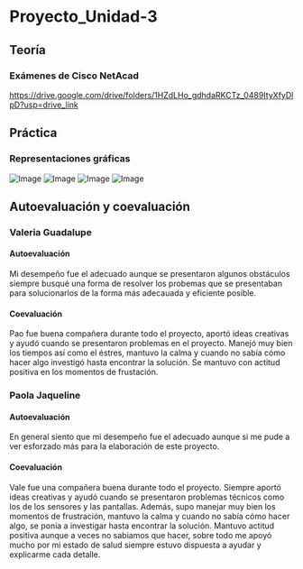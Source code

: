 # Proyecto_Unidad-3
## Teoría
### Exámenes de Cisco NetAcad
https://drive.google.com/drive/folders/1HZdLHo_gdhdaRKCTz_0489ItyXfyDlpD?usp=drive_link
## Práctica
### Representaciones gráficas
![Image](https://github.com/user-attachments/assets/f49937b1-3c11-4391-b301-41b615ca611b)
![Image](https://github.com/user-attachments/assets/c9154193-2cbb-4285-80af-18d11ff9a075)
![Image](https://github.com/user-attachments/assets/6e4d7983-0db9-45fb-b3d1-521b64950b0c)
![Image](https://github.com/user-attachments/assets/64b4ecca-b4be-4b51-9ba7-8cadb28c7103)
## Autoevaluación y coevaluación
### Valeria Guadalupe
#### Autoevaluación
Mi desempeño fue el adecuado aunque se presentaron algunos obstáculos siempre busqué una forma de resolver los probemas que se presentaban para solucionarlos de la forma más adecauada y eficiente posible.
#### Coevaluación
Pao fue  buena compañera durante todo el proyecto, aportó ideas creativas y ayudó cuando se presentaron problemas en el proyecto. Manejó muy bien los tiempos así como el éstres, mantuvo la calma y cuando no sabía cómo hacer algo investigó hasta encontrar la solución. Se mantuvo con actitud positiva en los momentos de frustación.
### Paola Jaqueline 
#### Autoevaluación
En general siento que mi desempeño fue el adecuado aunque si me pude a ver esforzado más para la elaboración de este proyecto.
#### Coevaluación
Vale fue una compañera buena durante todo el proyecto. Siempre aportó ideas creativas y ayudó cuando se presentaron problemas técnicos como los de los sensores y las pantallas. Además, supo manejar muy bien los momentos de frustración, mantuvo la calma y cuando no sabía cómo hacer algo, se ponía a investigar hasta encontrar la solución. Mantuvo actitud positiva aunque a veces no sabiamos que hacer, sobre todo me apoyó mucho por mi estado de salud siempre estuvo dispuesta a ayudar y explicarme cada detalle.
